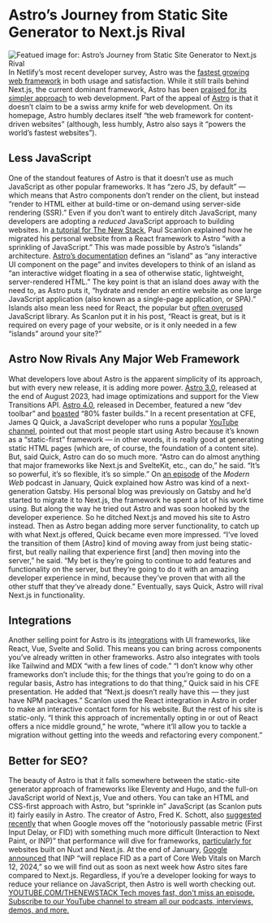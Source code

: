 # Astro’s Journey from Static Site Generator to Next.js Rival
![Featued image for: Astro’s Journey from Static Site Generator to Next.js Rival](https://cdn.thenewstack.io/media/2024/03/70ae1f09-nasa-gywfpvi2jzm-unsplash-1024x677.jpg)
In Netlify’s most recent developer survey, Astro was the
[fastest growing web framework](https://thenewstack.io/web-development-in-2023-javascript-still-rules-ai-emerges/) in both usage and satisfaction. While it still trails behind Next.js, the current dominant framework, Astro has been [praised for its simpler approach](https://thenewstack.io/keep-it-simple-frameworks-netlify-ceo-praises-astro-remix/) to web development.
Part of the appeal of
[Astro](https://astro.build/) is that it doesn’t claim to be a swiss army knife for web development. On its homepage, Astro humbly declares itself “the web framework for content-driven websites” (although, less humbly, Astro also says it “powers the world’s fastest websites”).
## Less JavaScript
One of the standout features of Astro is that it doesn’t use as much JavaScript as other popular frameworks. It has “zero JS, by default” — which means that Astro components don’t render on the client, but instead “render to HTML either at build-time or on-demand using server-side rendering (SSR).”
Even if you don’t want to entirely ditch JavaScript, many developers are adopting a
*reduced* JavaScript approach to building websites. In [a tutorial for The New Stack](https://thenewstack.io/how-to-use-astro-with-a-sprinkling-of-react/), Paul Scanlon explained how he migrated his personal website from a React framework to Astro “with a sprinkling of JavaScript.” This was made possible by Astro’s “islands” architecture. [Astro’s documentation](https://docs.astro.build/en/concepts/islands/) defines an “island” as “any interactive UI component on the page” and invites developers to think of an island as “an interactive widget floating in a sea of otherwise static, lightweight, server-rendered HTML.”
The key point is that an island does away with the need to, as Astro puts it, “hydrate and render an entire website as one large JavaScript application (also known as a single-page application, or SPA).”
Islands also mean less need for React, the popular but
[often overused](https://thenewstack.io/2023-web-tech-check-in-react-performance-pwas-ios-browsers/) JavaScript library. As Scanlon put it in his post, “React is great, but is it required on every page of your website, or is it only needed in a few “islands” around your site?”
## Astro Now Rivals Any Major Web Framework
What developers love about Astro is the apparent simplicity of its approach, but with every new release, it is adding more power.
[Astro 3.0](https://astro.build/blog/astro-3/), released at the end of August 2023, had image optimizations and support for the View Transitions API. [Astro 4.0](https://astro.build/blog/astro-4/), released in December, featured a new “dev toolbar” and [boasted](https://twitter.com/astrodotbuild/status/1732104305673634140) “80% faster builds.”
In a recent presentation at CFE, James Q Quick, a JavaScript developer who runs a popular
[YouTube channel](https://www.youtube.com/@JamesQQuick), pointed out that most people start using Astro because it’s known as a “static-first” framework — in other words, it is really good at generating static HTML pages (which are, of course, the foundation of a content site). But, said Quick, Astro can do so much more.
“Astro can do almost anything that major frameworks like Next.js and SvelteKit, etc., can do,” he said. “It’s so powerful, it’s so flexible, it’s so simple.”
On
[an episode](https://www.youtube.com/watch?v=2RL21V48Xqg) of the *Modern Web* podcast in January, Quick explained how Astro was kind of a next-generation Gatsby. His personal blog was previously on Gatsby and he’d started to migrate it to Next.js, the framework he spent a lot of his work time using. But along the way he tried out Astro and was soon hooked by the developer experience. So he ditched Next.js and moved his site to Astro instead.
Then as Astro began adding more server functionality, to catch up with what Next.js offered, Quick became even more impressed.
“I’ve loved the transition of them [Astro] kind of moving away from just being static-first, but really nailing that experience first [and] then moving into the server,” he said. “My bet is they’re going to continue to add features and functionality on the server, but they’re going to do it with an amazing developer experience in mind, because they’ve proven that with all the other stuff that they’ve already done.”
Eventually, says Quick, Astro will rival Next.js in functionality.
## Integrations
Another selling point for Astro is its
[integrations](https://docs.astro.build/en/guides/integrations-guide/) with UI frameworks, like React, Vue, Svelte and Solid. This means you can bring across components you’ve already written in other frameworks. Astro also integrates with tools like Tailwind and MDX “with a few lines of code.”
“I don’t know why other frameworks don’t include this; for the things that you’re going to do on a regular basis, Astro has integrations to do that thing,” Quick said in his CFE presentation. He added that “Next.js doesn’t really have this — they just have NPM packages.”
Scanlon used the React integration in Astro in order to make an interactive contact form for his website. But the rest of his site is static-only. “I think this approach of incrementally opting in or out of React offers a nice middle ground,” he wrote, “where it’ll allow you to tackle a migration without getting into the weeds and refactoring every component.”
## Better for SEO?
The beauty of Astro is that it falls somewhere between the static-site generator approach of frameworks like Eleventy and Hugo, and the full-on JavaScript world of Next.js, Vue and others. You can take an HTML and CSS-first approach with Astro, but “sprinkle in” JavaScript (as Scanlon puts it) fairly easily in Astro.
The creator of Astro, Fred K. Schott, also
[suggested recently](https://twitter.com/FredKSchott/status/1744842592905552227) that when Google moves off the “notoriously passable metric (First Input Delay, or FID) with something much more difficult (Interaction to Next Paint, or INP)” that performance will dive for frameworks, [particularly for](https://thenewstack.io/astro-creator-new-web-metric-will-hurt-js-framework-sites/) websites built on Nuxt and Next.js.
At the end of January,
[Google announced](https://developers.google.com/search/blog/2023/05/introducing-inp) that INP “will replace FID as a part of Core Web Vitals on March 12, 2024,” so we will find out as soon as next week how Astro sites fare compared to Next.js.
Regardless, if you’re a developer looking for ways to reduce your reliance on JavaScript, then Astro is well worth checking out.
[
YOUTUBE.COM/THENEWSTACK
Tech moves fast, don't miss an episode. Subscribe to our YouTube
channel to stream all our podcasts, interviews, demos, and more.
](https://youtube.com/thenewstack?sub_confirmation=1)